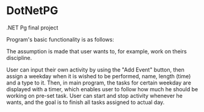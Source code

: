 # DotNetPG
.NET Pg final project

Program's basic functionality is as follows:

The assumption is made that user wants to, for example, work on theirs discipline.

User can input their own activity by using the "Add Event" button, then assign a weekday when it is wished to be performed, name, length (time) and a type to it.
Then, in main program, the tasks for certain weekday are displayed with a timer, which enables user to follow how much he should be working on pre-set task.
User can start and stop activity whenever he wants, and the goal is to finish all tasks assigned to actual day.
